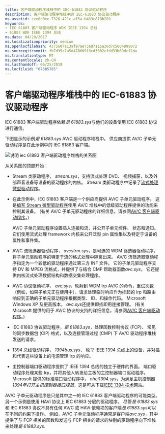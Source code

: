 ```yaml
---
title: 客户端驱动程序堆栈中的 IEC-61883 协议驱动程序
description: 客户端驱动程序堆栈中的 IEC-61883 协议驱动程序
ms.assetid: cee0c0ee-7326-421c-af5a-b483c878b289
keywords:
- IEC 61883 客户端驱动程序 WDK IEEE 1394 总线
- 61883 WDK IEEE 1394 总线
ms.date: 04/20/2017
ms.localizationpriority: medium
ms.openlocfilehash: 4375607a13af97ae75a87115a30d7c5604999072
ms.sourcegitcommit: fb7d95c7a5d47860918cd3602efdd33b69dcf2da
ms.translationtype: MT
ms.contentlocale: zh-CN
ms.lasthandoff: 06/25/2019
ms.locfileid: "67385785"
---
```

# <a name="iec-61883-protocol-driver-in-a-client-driver-stack"></a>客户端驱动程序堆栈中的 IEC-61883 协议驱动程序





IEC 61883 客户端驱动程序依赖*是 61883.sys*与他们的设备使用 IEC 61883 协议进行通信。

下图显示的示例*是 61883.sys* AV/C 驱动程序堆栈中。 供应商提供 AV/C 子单元驱动程序是在此示例中的 IEC 61883 客户端。

![说明 iec 61883 客户端驱动程序堆栈的关系图](images/61883stk.png)

从关系图的顶部开始：

-   Stream 类驱动程序， *stream.sys*，支持流式处理 DVD、 视频捕获，以及外部声音设备等设备的驱动程序的内核。 Stream 类驱动程序中记录了[流式处理微型驱动程序](https://docs.microsoft.com/windows-hardware/drivers/stream/streaming-minidrivers2)。

-   在此示例中，IEC 61883 客户端是一个供应商提供 AV/C 子单元驱动程序。 这是[编写 Stream 微型驱动程序](https://docs.microsoft.com/windows-hardware/drivers/stream/writing-a-stream-minidriver)使用 AV/C 堆栈中的低级驱动程序提供的功能来控制其设备。 (有关 AV/C 子单元驱动程序的详细信息，请参阅[AV/C 客户端驱动程序](https://docs.microsoft.com/windows-hardware/drivers/stream/av-c-client-drivers2)。)

    AV/C 子单元驱动程序设置插入连接和流，并公开子单元控件、 状态和通知。 它们使用流式处理 framework 内核来公开泛型 pin 属性集以及特定于设备的属性和事件集。

-   AV/C 流筛选器驱动程序， *avcstrm.sys*，是可选的 WDM 筛选器驱动程序，将子单元驱动程序的特定于流的格式处理中隔离出来。 AV/C 流筛选器驱动程序指定为一个较低的驱动程序通过第三方 INF 文件。 它的子单元驱动程序支持 DV 和 MPEG 流格式，并提供了与结合 CMP 帮助器函数*avc.sys*。 它还提供内核流式处理数据结构和数据交集处理程序。

-   AV/C 协议驱动程序， *avc.sys*，映射到 WDM Irp AV/C 的命令，重试次数 （例如，如果子单元正在使用中），请求处理临时响应作为挂起的 Irp 和路由响应到正确的子单元驱动程序根据类型、 ID、和操作代码。 Microsoft Windows XP 及更高版本， *avc.sys*还提供即插即用连接管理。 (有关 Microsoft 提供的用于 AV/C 协议的支持的详细信息，请参阅[AV/C 客户端驱动程序](https://docs.microsoft.com/windows-hardware/drivers/stream/av-c-client-drivers2)。)

-   IEC 61883 协议驱动程序，*是 61883.sys*，处理函数控制协议 (FCP)、 常见的同步数据包 (CIP) 格式，以及连接管理过程 (CMP) 下 AV/C 驱动程序堆栈发送的请求。

-   1394 总线驱动程序， *1394bus.sys*、 枚举 IEEE 1394 总线上的设备，并对插和代表这些设备上的电源管理 Irp 的响应。

-   主控制器端口驱动程序提供了 IEEE 1394 总线的独立于硬件的界面。 端口驱动程序处理某些 Irp，并将其他人转发给主板的主控制器端口驱动程序。 Microsoft 提供的标准端口驱动程序中， *ohci1394.sys*，为满足主机控制器*1394年打开主机控制器接口规范*，这是可从下载[IEEE 1394 技术](https://go.microsoft.com/fwlink/p/?linkid=8729)网站。

AV/C 子单元驱动程序是只是其中之一的 IEC 61883 客户端驱动程序的可能类型。 另一个示例是使用 HAVi 协议上 IEC 61883 分层的驱动程序。 尽管*是 61883.sys*和 IEC 61883 协议不具有任何 AV/C 或 HAVi 依赖项的客户端*是 61883.sys*可以在不同的约束下操作。 例如，AV/C 子单元驱动程序通常是客户端*avc.sys*，其中提供了与 FCP 相关的函数和发送与 FCP 相关的请求的块别的驱动程序向下堆栈来处理*是 61883.sys*.

 

 





